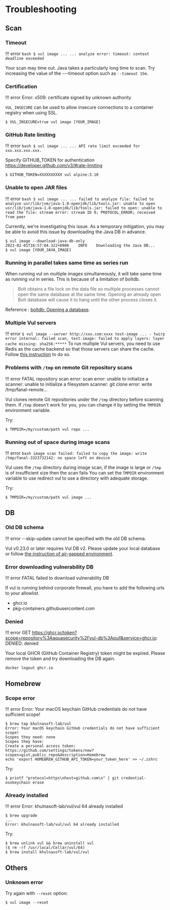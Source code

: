 # Troubleshooting

## Scan
### Timeout

!!! error
    ``` bash
    $ vul image ...
    ...
    analyze error: timeout: context deadline exceeded
    ```

Your scan may time out. Java takes a particularly long time to scan. Try increasing the value of the ---timeout option such as `--timeout 15m`.

### Certification

!!! error
    Error: x509: certificate signed by unknown authority

`VUL_INSECURE` can be used to allow insecure connections to a container registry when using SSL.

```
$ VUL_INSECURE=true vul image [YOUR_IMAGE]
```

### GitHub Rate limiting

!!! error
    ``` bash
    $ vul image ...
    ...
    API rate limit exceeded for xxx.xxx.xxx.xxx.
    ```

Specify GITHUB_TOKEN for authentication
https://developer.github.com/v3/#rate-limiting

```
$ GITHUB_TOKEN=XXXXXXXXXX vul alpine:3.10
```

### Unable to open JAR files

!!! error
    ``` bash
    $ vul image ...
    ...
    failed to analyze file: failed to analyze usr/lib/jvm/java-1.8-openjdk/lib/tools.jar: unable to open usr/lib/jvm/java-1.8-openjdk/lib/tools.jar: failed to open: unable to read the file: stream error: stream ID 9; PROTOCOL_ERROR; received from peer
    ```

Currently, we're investigating this issue. As a temporary mitigation, you may be able to avoid this issue by downloading the Java DB in advance.

```shell
$ vul image --download-java-db-only
2023-02-01T16:57:04.322+0900    INFO    Downloading the Java DB...
$ vul image [YOUR_JAVA_IMAGE]
```

### Running in parallel takes same time as series run
When running vul on multiple images simultaneously, it will take same time as running vul in series.
This is because of a limitation of boltdb.
> Bolt obtains a file lock on the data file so multiple processes cannot open the same database at the same time. Opening an already open Bolt database will cause it to hang until the other process closes it.

Reference : [boltdb: Opening a database][boltdb].

[boltdb]: https://github.com/boltdb/bolt#opening-a-database

### Multiple Vul servers

!!! error
    ```
    $ vul image --server http://xxx.com:xxxx test-image
    ...
    - twirp error internal: failed scan, test-image: failed to apply layers: layer cache missing: sha256:*****
    ```
To run multiple Vul servers, you need to use Redis as the cache backend so that those servers can share the cache. 
Follow [this instruction][redis-cache] to do so.


### Problems with `/tmp` on remote Git repository scans

!!! error
    FATAL repository scan error: scan error: unable to initialize a scanner: unable to initialize a filesystem scanner: git clone error: write /tmp/fanal-remote...

Vul clones remote Git repositories under the `/tmp` directory before scanning them. If `/tmp` doesn't work for you, you can change it by setting the `TMPDIR` environment variable.

Try:

```
$ TMPDIR=/my/custom/path vul repo ...
```

### Running out of space during image scans

!!! error
    ``` bash
    image scan failed:
    failed to copy the image:
    write /tmp/fanal-3323732142: no space left on device
    ```

Vul uses the `/tmp` directory during image scan, if the image is large or `/tmp` is of insufficient size then the scan fails You can set the `TMPDIR` environment variable to use redirect vul to use a directory with adequate storage.

Try:

```
$ TMPDIR=/my/custom/path vul image ...
```

## DB
### Old DB schema

!!! error
    --skip-update cannot be specified with the old DB schema.

Vul v0.23.0 or later requires Vul DB v2. Please update your local database or follow [the instruction of air-gapped environment][air-gapped].

### Error downloading vulnerability DB

!!! error
    FATAL failed to download vulnerability DB

If vul is running behind corporate firewall, you have to add the following urls to your allowlist.

- ghcr.io
- pkg-containers.githubusercontent.com

### Denied

!!! error
    GET https://ghcr.io/token?scope=repository%3Aaquasecurity%2Fvul-db%3Apull&service=ghcr.io: DENIED: denied

Your local GHCR (GitHub Container Registry) token might be expired.
Please remove the token and try downloading the DB again.

```shell
docker logout ghcr.io
```


## Homebrew
### Scope error
!!! error
    Error: Your macOS keychain GitHub credentials do not have sufficient scope!

```
$ brew tap khulnasoft-lab/vul
Error: Your macOS keychain GitHub credentials do not have sufficient scope!
Scopes they need: none
Scopes they have:
Create a personal access token:
https://github.com/settings/tokens/new?scopes=gist,public_repo&description=Homebrew
echo 'export HOMEBREW_GITHUB_API_TOKEN=your_token_here' >> ~/.zshrc
```

Try:

```
$ printf "protocol=https\nhost=github.com\n" | git credential-osxkeychain erase
```

### Already installed
!!! error
    Error: khulnasoft-lab/vul/vul 64 already installed

```
$ brew upgrade
...
Error: khulnasoft-lab/vul/vul 64 already installed
```

Try:

```
$ brew unlink vul && brew uninstall vul
($ rm -rf /usr/local/Cellar/vul/64)
$ brew install khulnasoft-lab/vul/vul
```


## Others
### Unknown error

Try again with `--reset` option:

```
$ vul image --reset
```

[air-gapped]: ../advanced/air-gap.md
[redis-cache]: ../../vulnerability/examples/cache/#cache-backend
